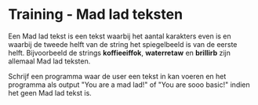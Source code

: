# Training - Mad lad teksten

Een Mad lad tekst is een tekst waarbij het aantal karakters even is en waarbij de tweede helft van de string het spiegelbeeld is van de eerste helft. Bijvoorbeeld de strings **koffieeiffok**, **waterretaw** en **brillirb** zijn allemaal Mad lad teksten.

Schrijf een programma waar de user een tekst in kan voeren en het programma als output "You are a mad lad!" of "You are sooo basic!" indien het geen Mad lad tekst is.